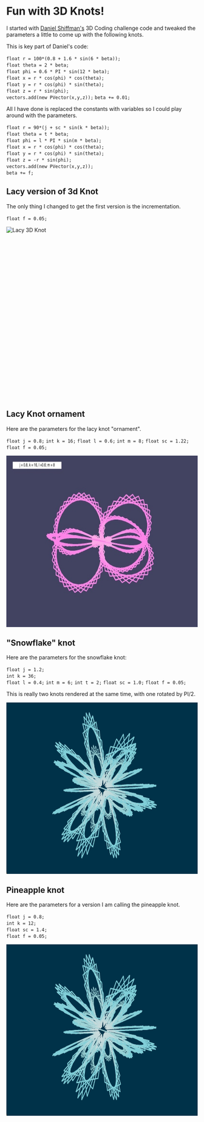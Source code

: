 # Fun with 3D Knots!

I started with [Daniel Shiffman's](https://thecodingtrain.com/challenges/87-3d-knots) 3D Coding challenge code and tweaked the parameters a little to come up with the following knots.

This is key part of Daniel's code:

`float r = 100*(0.8 + 1.6 * sin(6 * beta));`  
`float theta = 2 * beta;`  
`float phi = 0.6 * PI * sin(12 * beta);`  
`float x = r * cos(phi) * cos(theta);`  
`float y = r * cos(phi) * sin(theta);`  
`float z = r * sin(phi);`  
`vectors.add(new PVector(x,y,z));`
`beta += 0.01;`

All I have done is replaced the constants with variables so I could play around with the parameters.

`float r = 90*(j + sc * sin(k * beta));`  
`float theta = t * beta;`  
`float phi = l * PI * sin(m * beta);`  
`float x = r * cos(phi) * cos(theta);`  
`float y = r * cos(phi) * sin(theta);`  
`float z = -r * sin(phi);`  
`vectors.add(new PVector(x,y,z));`  
`beta += f;`

## Lacy version of 3d Knot

The only thing I changed to get the first version is the incrementation.

`float f = 0.05;`

<img class="img" src="images/lacy_3d_knot.jpg" alt="Lacy 3D Knot" style=" display: block;
    margin-left: auto;
    margin-right: auto;" width="800" height="450">

## Lacy Knot ornament

Here are the parameters for the lacy knot "ornament".

`float j = 0.8;`
`int k = 16;`
`float l = 0.6;`
`int m = 8;`
`float sc = 1.22;`
`float f = 0.05;`

<img class="img" src="images/thing2.jpg" alt="Lacy Knot shape" style=" display: block;
    margin-left: auto;
    margin-right: auto;" width="800" height="450">

## "Snowflake" knot

Here are the parameters for the snowflake knot: 

`float j = 1.2;`  
`int k = 36;`  
`float l = 0.4;`
`int m = 6;`
`int t = 2;`
`float sc = 1.0;`
`float f = 0.05;`

This is really two knots rendered at the same time, with one rotated by PI/2.

<img class="img" src="images/snow_2.jpg" alt="Snowflake shape" style=" display: block;
    margin-left: auto;
    margin-right: auto;" width="800" height="450">

## Pineapple knot



Here are the parameters for a version I am calling the pineapple knot.


`float j = 0.8;`  
`int k = 12;`  
`float sc = 1.4;`  
`float f = 0.05;`  

<img class="img" src="images/snow_2.jpg" alt="Snowflake shape" style=" display: block;
    margin-left: auto;
    margin-right: auto;" width="800" height="450">

